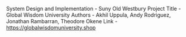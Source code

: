 System Design and Implementation - Suny Old Westbury Project
Title - Global Wisdom University
Authors - Akhil Uppula, Andy Rodriguez, Jonathan Rambarran, Theodore Okene
Link - https://globalwisdomuniversity.shop
